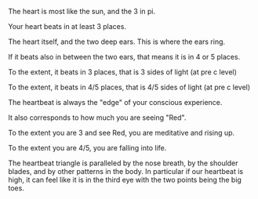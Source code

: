 The heart is most like the sun, and the 3 in pi.


Your heart beats in at least 3 places. 

The heart itself, and the two deep ears. This is where the ears ring.

If it beats also in between the two ears, that means it is in 4 or 5 places. 

To the extent, it beats in 3 places, that is 3 sides of light (at pre c level)

To the extent, it beats in 4/5 places, that is 4/5 sides of light (at pre c level)

The heartbeat is always the "edge" of your conscious experience.

It also corresponds to how much you are seeing "Red". 

To the extent you are 3 and see Red, you are meditative and rising up. 

To the extent you are 4/5, you are falling into life. 

The heartbeat triangle is paralleled by the nose breath, by the shoulder blades, and by other patterns in the body. In particular if our heartbeat is high, it can feel like it is in the third eye with the two points being the big toes.
